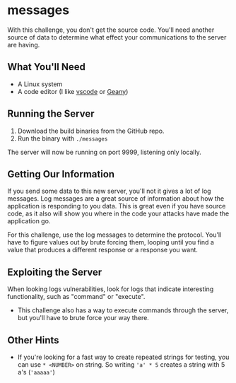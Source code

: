 # messages

With this challenge, you don't get the source code. You'll need another source of data to determine what effect your communications to the server are having.

## What You'll Need

* A Linux system
* A code editor (I like [vscode](https://code.visualstudio.com/) or [Geany](https://www.geany.org/))

## Running the Server

1. Download the build binaries from the GitHub repo.
2. Run the binary with `./messages`

The server will now be running on port 9999, listening only locally.

## Getting Our Information

If you send some data to this new server, you'll not it gives a lot of log messages. Log messages are a great source of information about how the application is responding to you data. This is great even if you have source code, as it also will show you where in the code your attacks have made the application go.

For this challenge, use the log messages to determine the protocol. You'll have to figure values out by brute forcing them, looping until you find a value that produces a different response or a response you want.

## Exploiting the Server

When looking logs vulnerabilities, look for logs that indicate interesting functionality, such as "command" or "execute".

* This challenge also has a way to execute commands through the server, but you'll have to brute force your way there.

## Other Hints

* If you're looking for a fast way to create repeated strings for testing, you can use `* <NUMBER>` on string. So writing `'a' * 5` creates a string with 5 a's (`'aaaaa'`)